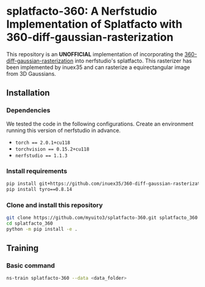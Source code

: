 # splatfacto-360: A Nerfstudio Implementation of Splatfacto with 360-diff-gaussian-rasterization
This repository is an **UNOFFICIAL** implementation of incorporating the [360-diff-gaussian-rasterization](https://github.com/inuex35/360-diff-gaussian-rasterization) into nerfstudio's splatfacto. This rasterizer has been implemented by inuex35 and can rasterize a equirectangular image from 3D Gaussians.

## Installation

### Dependencies
We tested the code in the following configurations. Create an environment running this version of nerfstudio in advance.
- `torch == 2.0.1+cu118`
- `torchvision == 0.15.2+cu118`
- `nerfstudio == 1.1.3`

### Install requirements
```bash
pip install git+https://github.com/inuex35/360-diff-gaussian-rasterization.git
pip install tyro==0.8.14
```

### Clone and install this repository
```bash
git clone https://github.com/myuito3/splatfacto-360.git splatfacto_360
cd splatfacto_360
python -m pip install -e .
```

## Training

### Basic command
```bash
ns-train splatfacto-360 --data <data_folder>
```
